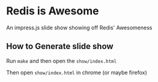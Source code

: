 
# Redis is Awesome

An impress.js slide show showing off Redis' Awesomeness

## How to Generate slide show

Run `make` and then open the `show/index.html`

Then open `show/index.html` in chrome (or maybe firefox)
